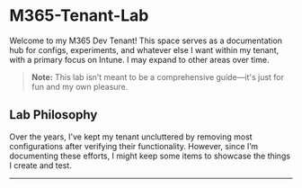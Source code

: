 # M365-Tenant-Lab

Welcome to my M365 Dev Tenant! This space serves as a documentation hub for configs, experiments, and whatever else I want within my tenant, with a primary focus on Intune. I may expand to other areas over time.

> **Note:** This lab isn’t meant to be a comprehensive guide—it's just for fun and my own pleasure.

## Lab Philosophy

Over the years, I've kept my tenant uncluttered by removing most configurations after verifying their functionality. However, since I’m documenting these efforts, I might keep some items to showcase the things I create and test.

---
